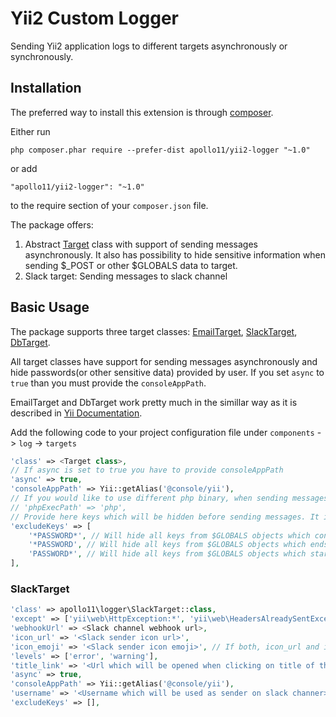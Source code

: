 Yii2 Custom Logger
==================
Sending Yii2 application logs to different targets asynchronously or synchronously.

Installation
------------

The preferred way to install this extension is through [composer](http://getcomposer.org/download/).

Either run

```
php composer.phar require --prefer-dist apollo11/yii2-logger "~1.0"
```

or add

```
"apollo11/yii2-logger": "~1.0"
```

to the require section of your `composer.json` file.

The package offers:

1. Abstract [Target](https://github.com/apolloeleven/yii2-logger/blob/master/Target.php) class with support of sending messages asynchronously. It also has possibility to hide sensitive information when sending $_POST or other $GLOBALS data to target.
2. Slack target: Sending messages to slack channel

Basic Usage
-----
The package supports three target classes: [EmailTarget](https://github.com/apolloeleven/yii2-logger/blob/master/EmailTarget.php), [SlackTarget](https://github.com/apolloeleven/yii2-logger/blob/master/SlackTarget.php), [DbTarget](https://github.com/apolloeleven/yii2-logger/blob/master/DbTarget.php).

All target classes have support for sending messages asynchronously and hide passwords(or other sensitive data) provided by user. If you set `async` to `true` than you must provide the `consoleAppPath`.

EmailTarget and DbTarget work pretty much in the simillar way as it is described in [Yii Documentation](https://www.yiiframework.com/doc/guide/2.0/en/runtime-logging).

Add the following code to your project configuration file under `components` -> `log` -> `targets`
```php
'class' => <Target class>,
// If async is set to true you have to provide consoleAppPath
'async' => true,
'consoleAppPath' => Yii::getAlias('@console/yii'),
// If you would like to use different php binary, when sending messages asynchronously you can set it from here
// 'phpExecPath' => 'php',
// Provide here keys which will be hidden before sending messages. It is case insensitive
'excludeKeys' => [
    '*PASSWORD*', // Will hide all keys from $GLOBALS objects which contains "password".
    '*PASSWORD', // Will hide all keys from $GLOBALS objects which ends with "password".
    'PASSWORD*', // Will hide all keys from $GLOBALS objects which starts with "password".
],
```

### SlackTarget
```php
'class' => apollo11\logger\SlackTarget::class,
'except' => ['yii\web\HttpException:*', 'yii\web\HeadersAlreadySentException'],
'webhookUrl' => <Slack channel webhook url>,
'icon_url' => '<Slack sender icon url>',
'icon_emoji' => '<Slack sender icon emoji>', // If both, icon_url and icon_emoji is provided system will use icon_emoji
'levels' => ['error', 'warning'],
'title_link' => '<Url which will be opened when clicking on title of the slack message>',
'async' => true,
'consoleAppPath' => Yii::getAlias('@console/yii'),
'username' => '<Username which will be used as sender on slack channer>',
'excludeKeys' => [],
```


